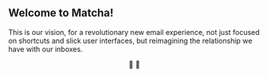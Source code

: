 ## Welcome to Matcha!

This is our vision, for a revolutionary new email experience, not just focused on shortcuts and slick user interfaces, but reimagining the relationship we have with our inboxes.

<div align="center">🚀 🍵</div>
